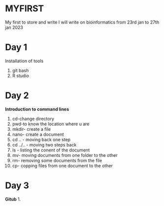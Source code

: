 # MYFIRST
My first to store and write
I will write on bioinformatics from 23rd jan to 27th jan 2023

# Day 1
Installation of tools

1. git bash
1. R studio

# Day 2
**Introduction to command lines**

1. cd-change directory
2. pwd-to know the location where u are
3. mkdir- create a file 
4. nano- create a document
5. cd .. - moving back one step
6. cd ../.. - moving two steps back
7. ls - listing the conent of the document
8. mv- moving documents from one folder to the other
9. rm- removing some documents from the file
10. cp- copping files from one document to the other
# Day 3
**Gitub**
1.
